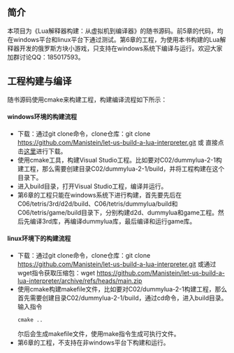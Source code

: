 ## 简介
本项目为《Lua解释器构建：从虚拟机到编译器》的随书源码。前5章的代码，均在windows平台和linux平台下通过测试。第6章的工程，为使用本书构建的Lua解释器开发的俄罗斯方块小游戏，只支持在windows系统下编译与运行。欢迎大家加群讨论QQ：185017593。

## 工程构建与编译
随书源码使用cmake来构建工程，构建编译流程如下所示：
#### windows环境的构建流程
* 下载：通过git clone命令，clone仓库：git clone https://github.com/Manistein/let-us-build-a-lua-interpreter.git 或 直接点击[这里](https://github.com/Manistein/let-us-build-a-lua-interpreter/archive/refs/heads/main.zip)进行下载。
* 使用cmake工具，构建Visual Studio工程。比如要对C02/dummylua-2-1构建工程，那么需要创建目录C02/dummylua-2-1/build，并将工程构建在这个目录下。
* 进入build目录，打开Visual Studio工程，编译并运行。
* 第6章的工程只能在windows系统下进行构建，首先要先后在C06/tetris/3rd/d2d/build、C06/tetris/dummylua/build和C06/tetris/game/build目录下，分别构建d2d、dummylua和game工程。然后先编译3rd库，再编译dummylua库，最后编译和运行game库。

#### linux环境下的构建流程
* 下载：通过git clone命令，clone仓库：git clone https://github.com/Manistein/let-us-build-a-lua-interpreter.git 或通过wget指令获取压缩包：wget https://github.com/Manistein/let-us-build-a-lua-interpreter/archive/refs/heads/main.zip
* 使用cmake构建makefile文件，比如要对C02/dummylua-2-1构建工程，那么首先需要创建目录C02/dummylua-2-1/build，通过cd命令，进入build目录。输入指令
  ```
  cmake ..
  ```  
  尔后会生成makefile文件，使用make指令生成可执行文件。
* 第6章的工程，不支持在非windows平台下构建和运行。
